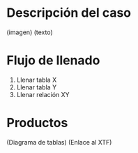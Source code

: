 # Descripción del caso

(imagen)
(texto)

# Flujo de llenado

1. Llenar tabla X
2. Llenar tabla Y
3. Llenar relación XY


# Productos

(Diagrama de tablas)
(Enlace al XTF)
